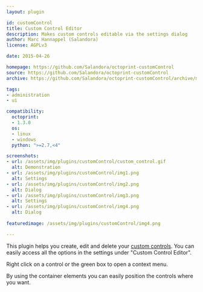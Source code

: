 ```yaml
---
layout: plugin

id: customControl
title: Custom Control Editor
description: Makes custom controls editable via the settings dialog
author: Marc Hannappel (Salandora)
license: AGPLv3

date: 2015-04-26

homepage: https://github.com/Salandora/octoprint-customControl
source: https://github.com/Salandora/octoprint-customControl
archive: https://github.com/Salandora/octoprint-customControl/archive/master.zip

tags:
- administration
- ui

compatibility:
  octoprint:
  - 1.3.0
  os:
  - linux
  - windows
  python: ">=2.7,<4"

screenshots:
- url: /assets/img/plugins/customControl/custom_control.gif
  alt: Demonstration
- url: /assets/img/plugins/customControl/img1.png
  alt: Settings
- url: /assets/img/plugins/customControl/img2.png
  alt: Dialog
- url: /assets/img/plugins/customControl/img3.png
  alt: Settings
- url: /assets/img/plugins/customControl/img4.png
  alt: Dialog
  
featuredimage: /assets/img/plugins/customControl/img4.png

---
```

    
This plugin helps you create, edit and delete your [custom controls](http://docs.octoprint.org/en/master/features/custom_controls.html).
You can easily access all the options in the settings under "Custom Control Editor".

Right click on a control or the green box to open a context menu.

By using the container elements you can easily position the controls where you want.
